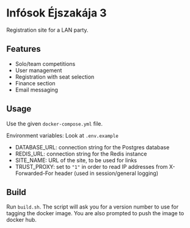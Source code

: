 # Infósok Éjszakája 3

Registration site for a LAN party.

## Features

- Solo/team competitions
- User management
- Registration with seat selection
- Finance section
- Email messaging

## Usage

Use the given `docker-compose.yml` file.

Environment variables: Look at `.env.example`

- DATABASE_URL: connection string for the Postgres database
- REDIS_URL: connection string for the Redis instance
- SITE_NAME: URL of the site, to be used for links
- TRUST_PROXY: set to `"1"` in order to read IP addresses from X-Forwarded-For header (used in session/general logging)

## Build

Run `build.sh`. The script will ask you for a version number to use for tagging the docker image. You are also prompted to push the image to docker hub.
